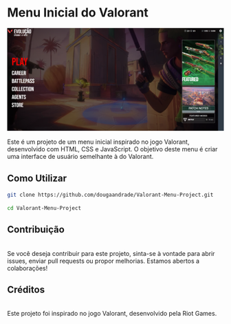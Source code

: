 # Menu Inicial do Valorant

![preview](preview.png)

Este é um projeto de um menu inicial inspirado no jogo Valorant, desenvolvido com HTML, CSS e JavaScript. O objetivo deste menu é criar uma interface de usuário semelhante à do Valorant.

## Como Utilizar

```bash
git clone https://github.com/dougaandrade/Valorant-Menu-Project.git
```

```bash
cd Valorant-Menu-Project
```

## Contribuição

<br>
Se você deseja contribuir para este projeto, sinta-se à vontade para abrir issues, enviar pull requests ou propor melhorias. Estamos abertos a colaborações!

## Créditos

<br>
Este projeto foi inspirado no jogo Valorant, desenvolvido pela Riot Games.
